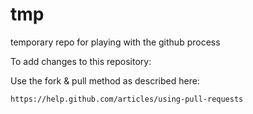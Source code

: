 tmp
===

temporary repo for playing with the github process

To add changes to this repository:

Use the fork & pull method as described here:

	https://help.github.com/articles/using-pull-requests
